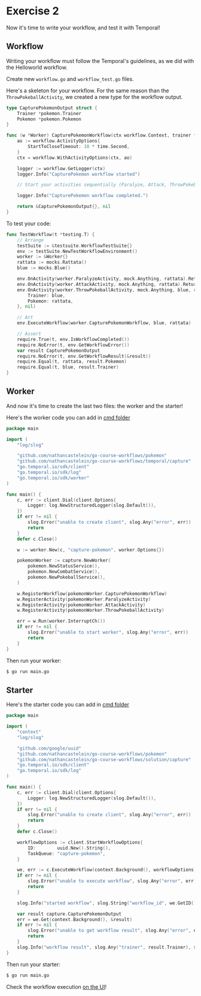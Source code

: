 # Exercise 2

Now it's time to write your workflow, and test it with Temporal!

## Workflow

Writing your workflow must follow the Temporal's guidelines, as we did with the Helloworld workflow.

Create new `workflow.go` and `workflow_test.go` files.
 
Here's a skeleton for your workflow. For the same reason than the `ThrowPokeballActivity`, we created a new type for the workflow output.

```go
type CapturePokemonOutput struct {
	Trainer *pokemon.Trainer
	Pokemon *pokemon.Pokemon
}

func (w *Worker) CapturePokemonWorkflow(ctx workflow.Context, trainer *pokemon.Trainer, pokemon *pokemon.Pokemon) (*CapturePokemonOutput, error) {
	ao := workflow.ActivityOptions{
		StartToCloseTimeout: 10 * time.Second,
	}
	ctx = workflow.WithActivityOptions(ctx, ao)

	logger := workflow.GetLogger(ctx)
	logger.Info("CapturePokemon workflow started")

	// Start your activities sequentially (Paralyze, Attack, ThrowPokeball)

	logger.Info("CapturePokemon workflow completed.")

	return &CapturePokemonOutput{}, nil
}
```

To test your code:

```go
func TestWorkflow(t *testing.T) {
	// Arrange
	testSuite := &testsuite.WorkflowTestSuite{}
	env := testSuite.NewTestWorkflowEnvironment()
	worker := &Worker{}
	rattata := mocks.Rattata()
	blue := mocks.Blue()

	env.OnActivity(worker.ParalyzeActivity, mock.Anything, rattata).Return(rattata, nil)
	env.OnActivity(worker.AttackActivity, mock.Anything, rattata).Return(rattata, nil)
	env.OnActivity(worker.ThrowPokeballActivity, mock.Anything, blue, rattata).Return(ThrowPokeballOutput{
		Trainer: blue,
		Pokemon: rattata,
	}, nil)

	// Act
	env.ExecuteWorkflow(worker.CapturePokemonWorkflow, blue, rattata)

	// Assert
	require.True(t, env.IsWorkflowCompleted())
	require.NoError(t, env.GetWorkflowError())
	var result CapturePokemonOutput
	require.NoError(t, env.GetWorkflowResult(&result))
	require.Equal(t, rattata, result.Pokemon)
	require.Equal(t, blue, result.Trainer)
}
```

## Worker

And now it's time to create the last two files: the worker and the starter!

Here's the worker code you can add in [cmd folder](./cmd/worker/)

```go
package main

import (
	"log/slog"

	"github.com/nathancastelein/go-course-workflows/pokemon"
	"github.com/nathancastelein/go-course-workflows/temporal/capture"
	"go.temporal.io/sdk/client"
	"go.temporal.io/sdk/log"
	"go.temporal.io/sdk/worker"
)

func main() {
	c, err := client.Dial(client.Options{
		Logger: log.NewStructuredLogger(slog.Default()),
	})
	if err != nil {
		slog.Error("unable to create client", slog.Any("error", err))
		return
	}
	defer c.Close()

	w := worker.New(c, "capture-pokemon", worker.Options{})

	pokemonWorker := capture.NewWorker(
		pokemon.NewStatusService(),
		pokemon.NewCombatService(),
		pokemon.NewPokeballService(),
	)

	w.RegisterWorkflow(pokemonWorker.CapturePokemonWorkflow)
	w.RegisterActivity(pokemonWorker.ParalyzeActivity)
	w.RegisterActivity(pokemonWorker.AttackActivity)
	w.RegisterActivity(pokemonWorker.ThrowPokeballActivity)

	err = w.Run(worker.InterruptCh())
	if err != nil {
		slog.Error("unable to start worker", slog.Any("error", err))
		return
	}
}
```

Then run your worker:

```bash
$ go run main.go
```

## Starter

Here's the starter code you can add in [cmd folder](./cmd/starter/)

```go
package main

import (
	"context"
	"log/slog"

	"github.com/google/uuid"
	"github.com/nathancastelein/go-course-workflows/pokemon"
	"github.com/nathancastelein/go-course-workflows/solution/capture"
	"go.temporal.io/sdk/client"
	"go.temporal.io/sdk/log"
)

func main() {
	c, err := client.Dial(client.Options{
		Logger: log.NewStructuredLogger(slog.Default()),
	})
	if err != nil {
		slog.Error("unable to create client", slog.Any("error", err))
		return
	}
	defer c.Close()

	workflowOptions := client.StartWorkflowOptions{
		ID:        uuid.New().String(),
		TaskQueue: "capture-pokemon",
	}

	we, err := c.ExecuteWorkflow(context.Background(), workflowOptions, "CapturePokemonWorkflow", pokemon.Sacha(), pokemon.Mewtwo())
	if err != nil {
		slog.Error("unable to execute workflow", slog.Any("error", err))
		return
	}

	slog.Info("started workflow", slog.String("workflow_id", we.GetID()), slog.String("run_id", we.GetRunID()))

	var result capture.CapturePokemonOutput
	err = we.Get(context.Background(), &result)
	if err != nil {
		slog.Error("unable to get workflow result", slog.Any("error", err))
		return
	}
	slog.Info("workflow result", slog.Any("trainer", result.Trainer), slog.Any("pokemon", result.Pokemon))
}
```

Then run your starter:

```bash
$ go run main.go
```

Check the workflow execution [on the UI](http://localhost:8233/namespaces/default/workflows)!